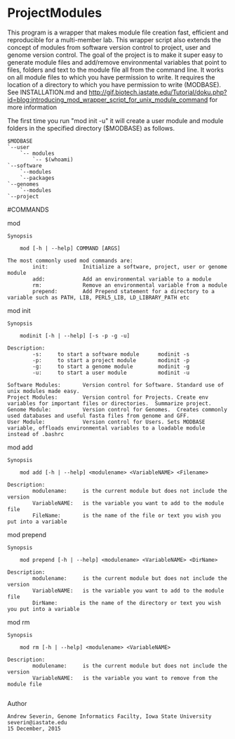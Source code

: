
# ProjectModules
This program is a wrapper that makes module file creation fast, efficient and reproducible for a multi-member lab. This wrapper script also extends the concept of modules from software version control to project, user and genome version control. The goal of the project is to make it super easy to generate module files and add/remove environmental variables that point to files, folders and text to the module file all from the command line.  It works on all module files to which you have permission to write.  It requires the location of a directory to which you have permission to write (MODBASE).  See INSTALLATION.md and http://gif.biotech.iastate.edu/Tutorial/doku.php?id=blog:introducing_mod_wrapper_script_for_unix_module_command for more information

The first time you run "mod init -u" it will create a user module and module folders in the specified directory ($MODBASE) as follows.
```
$MODBASE
`--user
    `-- modules
        `-- $(whoami)
`--software
    `--modules
    `--packages
`--genomes
    `--modules
`--project
```

#COMMANDS

mod
```
Synopsis

    mod [-h | --help] COMMAND [ARGS]

The most commonly used mod commands are:
        init:           Initialize a software, project, user or genome module
        add:            Add an environmental variable to a module    
        rm:             Remove an environmental variable from a module
        prepend:        Add Prepend statement for a directory to a variable such as PATH, LIB, PERL5_LIB, LD_LIBRARY_PATH etc
```

mod init
```
Synopsis

    modinit [-h | --help] [-s -p -g -u]

Description:
        -s:     to start a software module      modinit -s
        -p:     to start a project module       modinit -p
        -g:     to start a genome module        modinit -g
        -u:     to start a user module          modinit -u

Software Modules:       Version control for Software. Standard use of unix modules made easy.
Project Modules:        Version control for Projects. Create env variables for important files or directories.  Summarize project.      
Genome Module:          Version control for Genomes.  Creates commonly used databases and useful fasta files from genome and GFF.
User Module:            Version control for Users. Sets MODBASE variable, offloads environmental variables to a loadable module instead of .bashrc

```
mod add
```
Synopsis

    mod add [-h | --help] <modulename> <VariableNAME> <Filename>

Description:
        modulename:     is the current module but does not include the version
        VariableNAME:   is the variable you want to add to the module file
        FileName:       is the name of the file or text you wish you put into a variable
```
mod prepend
```
Synopsis

    mod prepend [-h | --help] <modulename> <VariableNAME> <DirName>

Description:
        modulename:     is the current module but does not include the version
        VariableNAME:   is the variable you want to add to the module file
        DirName:       is the name of the directory or text you wish you put into a variable

```
mod rm
```
Synopsis

    mod rm [-h | --help] <modulename> <VariableNAME> 

Description:
        modulename:     is the current module but does not include the version
        VariableNAME:   is the variable you want to remove from the module file


```
Author

    Andrew Severin, Genome Informatics Facilty, Iowa State University
    severin@iastate.edu
    15 December, 2015


